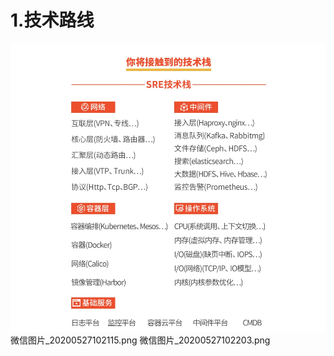 # 1.技术路线
![](/static/image/微信截图_20200522180123.png)
微信图片_20200527102115.png
微信图片_20200527102203.png



